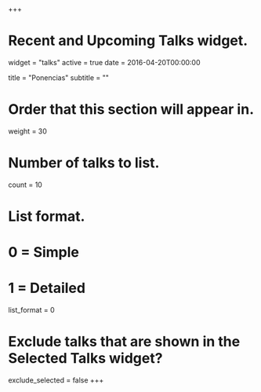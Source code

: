 +++
# Recent and Upcoming Talks widget.
widget = "talks"
active = true
date = 2016-04-20T00:00:00

title = "Ponencias"
subtitle = ""

# Order that this section will appear in.
weight = 30

# Number of talks to list.
count = 10

# List format.
#   0 = Simple
#   1 = Detailed
list_format = 0

# Exclude talks that are shown in the Selected Talks widget?
exclude_selected = false
+++
